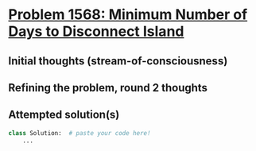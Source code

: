# [Problem 1568: Minimum Number of Days to Disconnect Island](https://leetcode.com/problems/minimum-number-of-days-to-disconnect-island/description/?envType=daily-question)

## Initial thoughts (stream-of-consciousness)

## Refining the problem, round 2 thoughts

## Attempted solution(s)
```python
class Solution:  # paste your code here!
    ...
```

